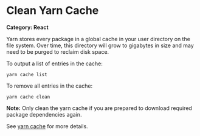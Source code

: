 # Clean Yarn Cache

__Category: React__

Yarn stores every package in a global cache in your user directory on the file system. Over time, this directory will grow to gigabytes in size and may need to be purged to reclaim disk space.

To output a list of entries in the cache:

```shell
yarn cache list
```

To remove all entries in the cache:

```shell
yarn cache clean
```

__Note:__ Only clean the yarn cache if you are prepared to download required package dependencies again.

See [yarn cache](https://classic.yarnpkg.com/en/docs/cli/cache/) for more details.
